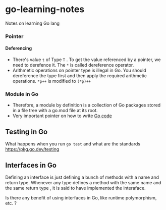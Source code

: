 # go-learning-notes
Notes on learning Go lang

### Pointer
#### Deferencing
- There's value `t` of Type `T` . To get the value referenced by a pointer, we need to derefence it. The `*` is called dereference operator.
- Arithmetic operations on pointer type is illegal in Go. You should dereference the type first and then apply the required arithmetic operations. `*p++` is modified to `(*p)++`
### Module in Go
- Therefore, a module by definition is a collection of Go packages stored in a file tree with a go.mod file at its root.
- Very important pointer on how to write [Go code](https://go.dev/doc/code)
## Testing in Go
What happens when you run `go test` and what are the standards
https://pkg.go.dev/testing

## Interfaces in Go
Defining an interface is just defining a bunch of methods with a name and return type.
Whenever any type defines a method with the same name and the same return type , it is said to have implemented the interaface.

Is there any benefit of using interfaces in Go, like runtime polymorphism, etc. ?
